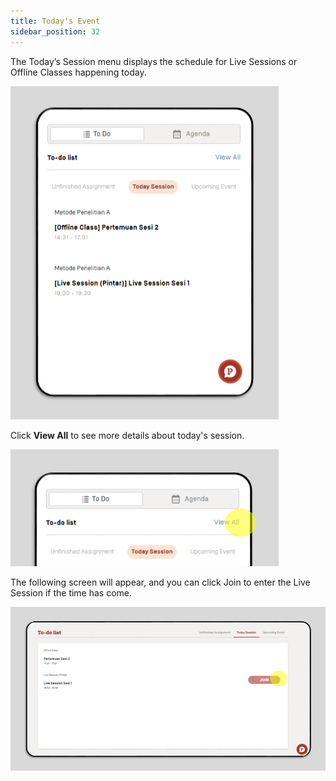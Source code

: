 ```yaml
---
title: Today's Event
sidebar_position: 32
---
```

The Today’s Session menu displays the schedule for Live Sessions or Offline Classes happening today.

![](/img/today-s-event-1.eng.png)

Click **View All** to see more details about today's session.

![](/img/today-s-event-2.eng.png)

The following screen will appear, and you can click Join to enter the Live Session if the time has come.

![](/img/today-s-event-3.eng.png)
